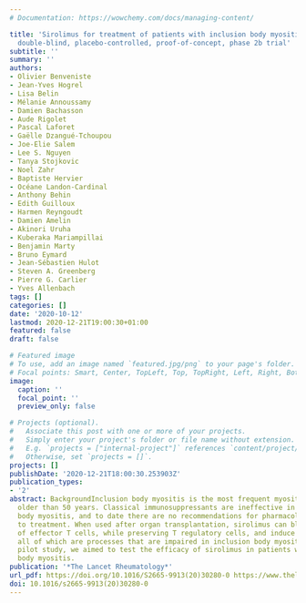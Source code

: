 ```yaml
---
# Documentation: https://wowchemy.com/docs/managing-content/

title: 'Sirolimus for treatment of patients with inclusion body myositis: a randomised,
  double-blind, placebo-controlled, proof-of-concept, phase 2b trial'
subtitle: ''
summary: ''
authors:
- Olivier Benveniste
- Jean-Yves Hogrel
- Lisa Belin
- Mélanie Annoussamy
- Damien Bachasson
- Aude Rigolet
- Pascal Laforet
- Gaëlle Dzangué-Tchoupou
- Joe-Elie Salem
- Lee S. Nguyen
- Tanya Stojkovic
- Noel Zahr
- Baptiste Hervier
- Océane Landon-Cardinal
- Anthony Behin
- Edith Guilloux
- Harmen Reyngoudt
- Damien Amelin
- Akinori Uruha
- Kuberaka Mariampillai
- Benjamin Marty
- Bruno Eymard
- Jean-Sébastien Hulot
- Steven A. Greenberg
- Pierre G. Carlier
- Yves Allenbach
tags: []
categories: []
date: '2020-10-12'
lastmod: 2020-12-21T19:00:30+01:00
featured: false
draft: false

# Featured image
# To use, add an image named `featured.jpg/png` to your page's folder.
# Focal points: Smart, Center, TopLeft, Top, TopRight, Left, Right, BottomLeft, Bottom, BottomRight.
image:
  caption: ''
  focal_point: ''
  preview_only: false

# Projects (optional).
#   Associate this post with one or more of your projects.
#   Simply enter your project's folder or file name without extension.
#   E.g. `projects = ["internal-project"]` references `content/project/deep-learning/index.md`.
#   Otherwise, set `projects = []`.
projects: []
publishDate: '2020-12-21T18:00:30.253903Z'
publication_types:
- '2'
abstract: BackgroundInclusion body myositis is the most frequent myositis in patients
  older than 50 years. Classical immunosuppressants are ineffective in treating inclusion
  body myositis, and to date there are no recommendations for pharmacological approaches
  to treatment. When used after organ transplantation, sirolimus can block the proliferation
  of effector T cells, while preserving T regulatory cells, and induce autophagy,
  all of which are processes that are impaired in inclusion body myositis. In this
  pilot study, we aimed to test the efficacy of sirolimus in patients with inclusion
  body myositis.
publication: '*The Lancet Rheumatology*'
url_pdf: https://doi.org/10.1016/S2665-9913(20)30280-0 https://www.thelancet.com/journals/lanrhe/article/PIIS2665-9913(20)30280-0/fulltext
doi: 10.1016/s2665-9913(20)30280-0
---
```

